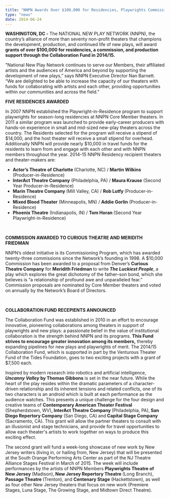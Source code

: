 ```yaml
---
title: "NNPN Awards Over $100,000 for Residencies, Playwrights Commissions, and Collaboration Fund"
type: "news"
date: 2014-06-24
---
```


<p><span class="lead-in"><strong>WASHINGTON, DC - </strong>The NATIONAL NEW PLAY NETWORK (NNPN), the country’s alliance of more than seventy non-profit theaters that champions the development, production, and continued life of new plays, will award<strong> grants of over $100,000 for residencies, a commission, and production support through the Collaboration Fund in 2014/15.</strong></span></p>
<p>"National New Play Network continues to serve our Members, their affiliated artists and the audiences of America and beyond by supporting the development of new plays,” says NNPN Executive Director Nan Barnett. “We are delighted to be able to increase the capacity of our theaters with funds for collaborating with artists and each other, providing opportunities within our communities and across the field."</p>
<p><strong>FIVE RESIDENCIES AWARDED</strong></p>
<p>In 2007 NNPN established the Playwright-in-Residence program to support playwrights for season-long residencies at NNPN Core Member theaters. In 2011 a similar program was launched to provide early-career producers with hands-on experience in small and mid-sized new-play theaters across the country. The Residents selected for the program will receive a stipend of $14,000, and the host theater will receive a small stipend for overhead. Additionally NNPN will provide nearly $10,000 in travel funds for the residents to learn from and engage with each other and with NNPN members throughout the year. 2014-15 NNPN Residency recipient theaters and theater-makers are: </p>
<ul><li><strong>Actor’s Theatre of Charlotte </strong>(Charlotte, NC) / <strong>Martin Wilkins</strong> (Producer-in-Residence)</li>
<li><strong>InterAct Theatre Company</strong> (Philadelphia, PA) / <strong>Maura Krause</strong> (Second Year Producer-in-Residence)</li>
<li><strong>Marin Theatre Company </strong>(Mill Valley, CA) / <strong>Rob Lutfy </strong>(Producer-in-Residence)</li>
<li><strong>Mixed Blood Theater</strong> (Minneapolis, MN) / <strong>Addie Gorlin</strong> (Producer-in-Residence)</li>
<li><strong>Phoenix Theatre</strong> (Indianapolis, IN) / <strong>Tom Horan </strong>(Second Year Playwright-in-Residence)</li>
</ul><p> </p>
<p><strong>COMMISSION AWARDED TO CURIOUS THEATRE AND MERIDITH FRIEDMAN</strong></p>
<p>NNPN’s oldest initiative is its Commissioning Program, which has awarded twenty-three commissions since the Network’s founding in 1998. A $10,000 Commission has been awarded to a proposal from Denver’s <strong>Curious Theatre Company</strong> for <strong>Meridith Friedman </strong>to write<strong> <em>The Luckiest People</em></strong>, a play which explores the great dichotomy of the father–son bond, which she believes is “a relationship of profound awe and unparalleled fear.” Commission proposals are nominated by Core Member theaters and voted on annually by the Network’s Board of Directors.</p>
<p> </p>
<p><strong>COLLABORATION FUND RECEPIENTS ANNOUNCED</strong></p>
<p>The Collaboration Fund was established in 2010 in an effort to encourage innovative, pioneering collaborations among theaters in support of playwrights and new plays: a passionate belief in the value of institutional collaboration is the strength behind NNPN and its programs. <strong>This Fund strives to encourage greater innovation among its members</strong><strong>,</strong> thereby expanding pipelines for new plays and playwrights of merit. The 2014/15 Collaboration Fund, which is supported in part by the Venturous Theater Fund of the Tides Foundation, goes to two exciting projects with a grant of $7,500 each. </p>
<p>Inspired by modern research into robotics and artificial intelligence, <strong><em>Uncanny Valley</em> by Thomas Gibbons</strong> is set in the near future. While the heart of the play resides within the dramatic parameters of a character-driven relationship and its inherent tensions and related conflicts, one of its two characters is an android which is built at each performance as the audience watches. This presents a unique challenge for the four design and creative teams of <strong>Contemporary American Theater Festival</strong> (Shepherdstown, WV)<strong>, InterAct Theatre Company </strong>(Philadelphia, PA),<strong> San Diego Repertory Company</strong> (San Diego, CA) and<strong> Capital Stage Company </strong>(Sacramento, CA). This grant will allow the partner theaters to consult with an illusionist and stage technicians, and provide for travel opportunities to allow each theater's artists to work together on ways to produce this exciting effect.</p>
<p>The second grant will fund a week-long showcase of new work by New Jersey writers (living in, or hailing from, New Jersey) that will be presented at the South Orange Performing Arts Center as part of the NJ Theatre Alliance Stages Festival in March of 2015. The week will include performances by the artists of NNPN Members <strong>Playwrights Theatre of New Jersey </strong>(Madison),<strong> New Jersey Repertory Theatre </strong>(Long Branch), <strong>Passage Theatre </strong>(Trenton), and <strong>Centenary Stage</strong> (Hackettstown), as well as four other New Jersey theaters that focus on new work (Premiere Stages, Luna Stage, The Growing Stage, and Midtown Direct Theatre).</p>
